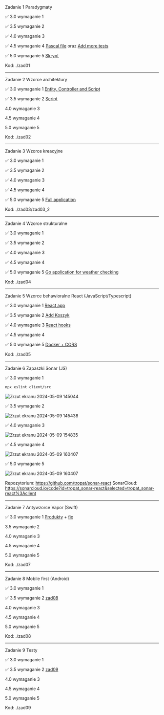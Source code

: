 Zadanie 1 Paradygmaty

✅ 3.0 wymaganie 1

✅ 3.5 wymaganie 2

✅ 4.0 wymaganie 3

✅ 4.5 wymaganie 4 [Pascal file](https://github.com/tropat/obiektowe/commit/d74df917173757255a03db4063d58fbf17e8c7ff) oraz [Add more tests](https://github.com/tropat/obiektowe/commit/e6584119dc7207ad56a3f2479cfa9d6121ffb35f)

✅ 5.0 wymaganie 5 [Skrypt](https://github.com/tropat/obiektowe/commit/c952a248cacb309fe8a86710732f5928a705c238)

Kod: ./zad01

-----------------------------------------------------------------------------------------------------------------------------------------------

Zadanie 2 Wzorce architektury

✅ 3.0 wymaganie 1 [Entity, Controller and Script](https://github.com/tropat/obiektowe/commit/d39475d816b3ae9a9a219439458e8895aaaf88a7)

✅ 3.5 wymaganie 2 [Script](https://github.com/tropat/obiektowe/commit/34a15e8a83e867e7f08c1040376a82ea88e831ed)

 4.0 wymaganie 3

 4.5 wymaganie 4 

 5.0 wymaganie 5

Kod: ./zad02

-----------------------------------------------------------------------------------------------------------------------------------------------

Zadanie 3 Wzorce kreacyjne

✅ 3.0 wymaganie 1

✅ 3.5 wymaganie 2

 ✅ 4.0 wymaganie 3

 ✅ 4.5 wymaganie 4 

 ✅ 5.0 wymaganie 5 [Full application](https://github.com/tropat/obiektowe/commit/bcf0be3fa7bbfcf6db7a649b54e07b9e4ac8bd6b)

Kod: ./zad03/zad03_2

-----------------------------------------------------------------------------------------------------------------------------------------------

Zadanie 4 Wzorce strukturalne

✅ 3.0 wymaganie 1

✅ 3.5 wymaganie 2

 ✅ 4.0 wymaganie 3

 ✅ 4.5 wymaganie 4 

 ✅ 5.0 wymaganie 5 [Go application for weather checking](https://github.com/tropat/obiektowe/commit/191fae9e05624e2a3e4f75dcf5f04813dc057e4c)

Kod: ./zad04

-----------------------------------------------------------------------------------------------------------------------------------------------

Zadanie 5 Wzorce behawioralne React (JavaScript/Typescript)

✅ 3.0 wymaganie 1 [React app](https://github.com/tropat/obiektowe/commit/840eff9b6f9e9095a3b9e0e646a0515bc8239c4c)

✅ 3.5 wymaganie 2 [Add Koszyk](https://github.com/tropat/obiektowe/commit/221e9d460f229b752113d47935215114374be0cd)

✅ 4.0 wymaganie 3 [React hooks](https://github.com/tropat/obiektowe/commit/5ae9fbae4d02ebba3e2b5e56786829c17d54dd07)

✅ 4.5 wymaganie 4 

✅ 5.0 wymaganie 5 [Docker + CORS](https://github.com/tropat/obiektowe/commit/97d3fe220599555944e2303352c01446e1ec9acc)

Kod: ./zad05

-----------------------------------------------------------------------------------------------------------------------------------------------

Zadanie 6 Zapaszki Sonar (JS)

✅ 3.0 wymaganie 1

```sh
npx eslint client/src
```

![Zrzut ekranu 2024-05-09 145044](https://github.com/tropat/obiektowe/assets/79634369/6823deaf-e929-45bc-b23b-a0aa8ae9670e)


✅ 3.5 wymaganie 2

![Zrzut ekranu 2024-05-09 145438](https://github.com/tropat/obiektowe/assets/79634369/9fdc5c5f-d25b-4672-af35-90f738c9684d)


✅ 4.0 wymaganie 3

![Zrzut ekranu 2024-05-09 154835](https://github.com/tropat/obiektowe/assets/79634369/1a795ee1-ad63-487a-83a1-6075c9c6aba7)


✅ 4.5 wymaganie 4 

 ![Zrzut ekranu 2024-05-09 160407](https://github.com/tropat/obiektowe/assets/79634369/a3a86ee8-125a-4a27-bbee-00f6c9dfddc9)


✅ 5.0 wymaganie 5 
 
![Zrzut ekranu 2024-05-09 160407](https://github.com/tropat/obiektowe/assets/79634369/8603b569-c70d-43dd-adae-b52dff77ec4c)
 

Repozytorium: https://github.com/tropat/sonar-react
SonarCloud: https://sonarcloud.io/code?id=tropat_sonar-react&selected=tropat_sonar-react%3Aclient

-----------------------------------------------------------------------------------------------------------------------------------------------

Zadanie 7 Antywzorce Vapor (Swift)

✅ 3.0 wymaganie 1 [Produkty](https://github.com/tropat/obiektowe/commit/6a41041b040b929134784d85ab2491649242397a) + [fix](https://github.com/tropat/obiektowe/commit/70492e6e092baf02375d7595b9014597cfd150c8)

 3.5 wymaganie 2 

 4.0 wymaganie 3

 4.5 wymaganie 4 

 5.0 wymaganie 5

Kod: ./zad07

-----------------------------------------------------------------------------------------------------------------------------------------------

Zadanie 8 Mobile first (Android)

✅ 3.0 wymaganie 1

✅ 3.5 wymaganie 2 [zad08](https://github.com/tropat/obiektowe/commit/872b58633d9c862fceb870a01c52d21819b33c89)

 4.0 wymaganie 3

 4.5 wymaganie 4 

 5.0 wymaganie 5

Kod: ./zad08

-----------------------------------------------------------------------------------------------------------------------------------------------

Zadanie 9 Testy

✅ 3.0 wymaganie 1

✅ 3.5 wymaganie 2 [zad09](https://github.com/tropat/obiektowe/commit/43264e5ee435a1bd6045142f9bc1bc1529f5cb72)

 4.0 wymaganie 3

 4.5 wymaganie 4 

 5.0 wymaganie 5

Kod: ./zad09
